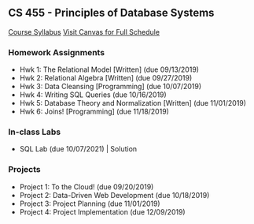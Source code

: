 ## CS 455 - Principles of Database Systems

[Course Syllabus](CS455-syllabus.pdf)
[Visit Canvas for Full Schedule](https://canvas.pugetsound.edu)

### Homework Assignments

- Hwk 1: The Relational Model [Written] (due 09/13/2019)
- Hwk 2: Relational Algebra [Written] (due 09/27/2019)
- Hwk 3: Data Cleansing [Programming] (due 10/07/2019)
- Hwk 4: Writing SQL Queries (due 10/16/2019)
- Hwk 5: Database Theory and Normalization [Written] (due 11/01/2019)
- Hwk 6: Joins! [Programming] (due 11/18/2019)

### In-class Labs

- SQL Lab (due 10/07/2021) | Solution

### Projects

- Project 1: To the Cloud! (due 09/20/2019)
- Project 2: Data-Driven Web Development (due 10/18/2019)
- Project 3: Project Planning (due 11/01/2019)
- Project 4: Project Implementation (due 12/09/2019)
